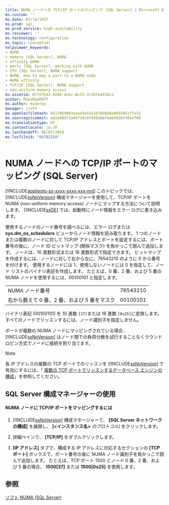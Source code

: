 ```yaml
---
title: NUMA ノードへの TCP/IP ポートのマッピング (SQL Server) | Microsoft Docs
ms.custom: ''
ms.date: 03/14/2017
ms.prod: sql
ms.prod_service: high-availability
ms.reviewer: ''
ms.technology: configuration
ms.topic: conceptual
helpviewer_keywords:
- NUMA
- memory [SQL Server], NUMA
- affinity NUMA
- ports [SQL Server], working with NUMA
- CPU [SQL Server], NUMA support
- NUMA, How to map a port to a NUMA node
- NUMA affinity
- TCP/IP [SQL Server], NUMA support
- non-uniform memory access
ms.assetid: 07727642-0266-4cbc-8c55-3c367e4458ca
author: MikeRayMSFT
ms.author: mikeray
manager: jroth
ms.openlocfilehash: b5179b48634aae9a55e2670ddb0a0055861ffa31
ms.sourcegitcommit: ad2e98972a0e739c0fd2038ef4a030265f0ee788
ms.translationtype: HT
ms.contentlocale: ja-JP
ms.lasthandoff: 06/07/2019
ms.locfileid: "66783258"
---
```

# <a name="map-tcp-ip-ports-to-numa-nodes-sql-server"></a>NUMA ノードへの TCP/IP ポートのマッピング (SQL Server)
[!INCLUDE[appliesto-ss-xxxx-xxxx-xxx-md](../../includes/appliesto-ss-xxxx-xxxx-xxx-md.md)]
  このトピックでは、 [!INCLUDE[ssNoVersion](../../includes/ssnoversion-md.md)] 構成マネージャーを使用して、TCP/IP ポートを NUMA (non-uniform memory access) ノードにマップする方法について説明します。 [!INCLUDE[ssDE](../../includes/ssde-md.md)] では、起動時にノード情報をエラー ログに書き込みます。  
  
 使用するノードのノード番号を調べるには、エラー ログまたは **sys.dm_os_schedulers** ビューからノード情報を読み取ります。 1 つのノードまたは複数のノードに対して TCP/IP アドレスとポートを設定するには、ポート番号の後に、ノード ID ビットマップ (関係マスク) を角かっこで囲んで追加します。 ノードは、10 進数形式または 16 進数形式で指定できます。 ビットマップを作成するには、ノードに対して右から左に、76543210 のように 0 から番号を付けます。 使用するノードには 1、使用しないノードには 0 を指定して、ノード リストのバイナリ表記を作成します。 たとえば、0 番、2 番、および 5 番の NUMA ノードを使用するには、00100101 と指定します。  
  
|||  
|-|-|  
|NUMA ノード番号|76543210|  
|右から数えて 0 番、2 番、および 5 番をマスク|00100101|  
  
 バイナリ表記 (00100101) を 10 進数 `[37]`または 16 進数 `[0x25]`に変換します。 すべてのノードでリッスンするには、ノード識別子を指定しません。  
  
 ポートが複数の NUMA ノードにマッピングされている場合、 [!INCLUDE[ssNoVersion](../../includes/ssnoversion-md.md)] はノード間での負荷分散を試行することなくラウンド ロビン方式でノードに接続を割り当てます。  
  
> [!NOTE]  
>  各 IP アドレスの複数の TCP ポートでのリッスンを [!INCLUDE[ssNoVersion](../../includes/ssnoversion-md.md)] で有効にするには、「 [複数の TCP ポートでリッスンするデータベース エンジンの構成](../../database-engine/configure-windows/configure-the-database-engine-to-listen-on-multiple-tcp-ports.md)」を参照してください。  
  
##  <a name="SSMSProcedure"></a> SQL Server 構成マネージャーの使用  
  
#### <a name="to-map-a-tcpip-port-to-a-numa-node"></a>NUMA ノードに TCP/IP ポートをマッピングするには  
  
1.  [!INCLUDE[ssNoVersion](../../includes/ssnoversion-md.md)] 構成マネージャーで、 **[SQL Server ネットワークの構成]** を展開し、 **[\<インスタンス名>** *のプロトコル]* をクリックします。  
  
2.  詳細ペインで、 **[TCP/IP]** をダブルクリックします。  
  
3.  **[IP アドレス]** タブで、構成する IP アドレスに対応するセクションの **[TCP ポート]** ボックスで、ポート番号の後に NUMA ノード識別子を角かっこで囲んで追加します。 たとえば、TCP ポート 1500 とノード 0 番、2 番、および 5 番の場合、 **1500[37]** または **1500[0x25]** を使用します。  
  
## <a name="see-also"></a>参照  
 [ソフト NUMA &#40;SQL Server&#41;](../../database-engine/configure-windows/soft-numa-sql-server.md)  
  
  
